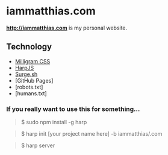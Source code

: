 iammatthias.com
======
**http://iammatthias.com** is my personal website.

## Technology
* [Milligram CSS](https://milligram.github.io)
* [HarpJS](http://harpjs.com)
* [Surge.sh](https://surge.sh)
* [GitHub Pages]
* [robots.txt]
* [humans.txt]


### If you really want to use this for something...
> $ sudo npm install -g harp

> $ harp init [your project name here] -b iammatthias/.com

> $ harp server
